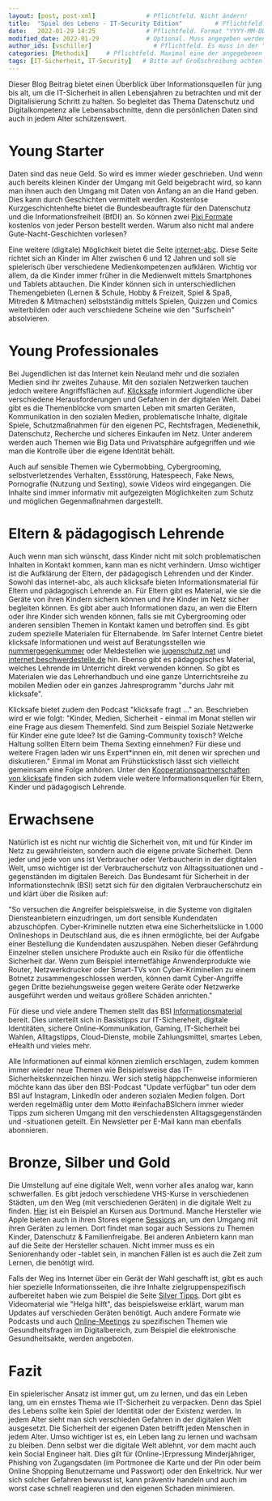 ```yaml
---
layout: [post, post-xml]              # Pflichtfeld. Nicht ändern!
title:  "Spiel des Lebens - IT-Security Edition"         # Pflichtfeld. Bitte einen Titel für den Blog Post angeben.
date:   2022-01-29 14:25              # Pflichtfeld. Format "YYYY-MM-DD HH:MM". Muss für Veröffentlichung in der Vergangenheit liegen. (Für Preview egal)
modified_date: 2022-01-29             # Optional. Muss angegeben werden, wenn eine bestehende Datei geändert wird.
author_ids: [vschiller]                 # Pflichtfeld. Es muss in der "authors.yml" einen Eintrag mit diesen Namen geben.
categories: [Methodik]     # Pflichtfeld. Maximal eine der angegebenen Kategorien verwenden.
tags: [IT-Sicherheit, IT-Security]   # Bitte auf Großschreibung achten.
---
```



Dieser Blog Beitrag bietet einen Überblick über Informationsquellen für jung bis alt, um die IT-Sicherheit in allen Lebensjahren zu betrachten und mit der Digitalisierung Schritt zu halten. 
So begleitet das Thema Datenschutz und Digitalkompetenz alle Lebensabschnitte, denn die persönlichen Daten sind auch in jedem Alter schützenswert.

# Young Starter

Daten sind das neue Geld. 
So wird es immer wieder geschrieben. 
Und wenn auch bereits kleinen Kinder der Umgang mit Geld beigebracht wird, so kann man ihnen auch den Umgang mit Daten von Anfang an an die Hand geben. 
Dies kann durch Geschichten vermittelt werden. 
Kostenlose Kurzgeschichtenhefte bietet die Bundesbeauftragte für den Datenschutz und die Informationsfreiheit (BfDI) an. So können zwei [Pixi Formate](https://www.bfdi.bund.de/SharedDocs/Kurzmeldungen/DE/2021/19_Pixi-Datenschutz.html) kostenlos von jeder Person bestellt werden. 
Warum also nicht mal andere Gute-Nacht-Geschichten vorlesen? 

Eine weitere (digitale) Möglichkeit bietet die Seite [internet-abc](https://www.internet-abc.de). 
Diese Seite richtet sich an Kinder im Alter zwischen 6 und 12 Jahren und soll sie spielerisch über verschiedene Medienkompetenzen aufklären. 
Wichtig vor allem, da die Kinder immer früher in die Medienwelt mittels Smartphones und Tablets abtauchen.
Die Kinder können sich in unterschiedlichen Themengebieten (Lernen & Schule, Hobby & Freizeit, Spiel & Spaß, Mitreden & Mitmachen) selbstständig mittels Spielen, Quizzen und Comics weiterbilden oder auch verschiedene Scheine wie den "Surfschein" absolvieren.

# Young Professionales 

Bei Jugendlichen ist das Internet kein Neuland mehr und die sozialen Medien sind ihr zweites Zuhause. 
Mit den sozialen Netzwerken tauchen jedoch weitere Angriffsflächen auf. 
[Klicksafe](https://www.klicksafe.de) informiert Jugendliche über verschiedene Herausforderungen und Gefahren in der digitalen Welt. 
Dabei gibt es die Themenblöcke vom smarten Leben mit smarten Geräten, Kommunikation in den sozialen Medien, problematische Inhalte, digitale Spiele, Schutzmaßnahmen für den eigenen PC, Rechtsfragen, Medienethik, Datenschutz, Recherche und sicheres Einkaufen im Netz. 
Unter anderem werden auch Themen wie Big Data und Privatsphäre aufgegriffen und wie man die Kontrolle über die eigene Identität behält.

Auch auf sensible Themen wie Cybermobbing, Cybergrooming, selbstverletzendes Verhalten, Essstörung, Hatespeech, Fake News, Pornografie (Nutzung und Sexting), sowie Videos wird eingegangen. 
Die Inhalte sind immer informativ mit aufgezeigten Möglichkeiten zum Schutz und möglichen Gegenmaßnahmen dargestellt. 

# Eltern & pädagogisch Lehrende

Auch wenn man sich wünscht, dass Kinder nicht mit solch problematischen Inhalten in Kontakt kommen, kann man es nicht verhindern. 
Umso wichtiger ist die Aufklärung der Eltern, der pädagogisch Lehrenden und der Kinder. 
Sowohl das internet-abc, als auch klicksafe bieten Informationsmaterial für Eltern und pädagogisch Lehrende an. 
Für Eltern gibt es Material, wie sie die Geräte von ihren Kindern sichern können und ihre Kinder im Netz sicher begleiten können. 
Es gibt aber auch Informationen dazu, an wen die Eltern oder ihre Kinder sich wenden können, falls sie mit Cybergrooming oder anderen sensiblen Themen in Kontakt kamen und betroffen sind.
Es gibt zudem spezielle Materialen für Elternabende. 
Im Safer Internet Centre bietet klicksafe Informationen und weist auf Beratungsstellen wie [nummergegenkummer](nummergegenkummer.de) oder Meldestellen wie [jugenschutz.net](jugenschutz.net) und [internet.beschwerdestelle.de](internet.beschwerdestelle.de) hin.
Ebenso gibt es pädagogisches Material, welches Lehrende im Unterricht direkt verwenden können. 
So gibt es Materialen wie das Lehrerhandbuch und eine ganze Unterrichtsreihe zu mobilen Medien oder ein ganzes Jahresprogramm "durchs Jahr mit klicksafe".

Klicksafe bietet zudem den Podcast "klicksafe fragt …" an. 
Beschrieben wird er wie folgt: "Kinder, Medien, Sicherheit - einmal im Monat stellen wir eine Frage aus diesem Themenfeld. Sind zum Beispiel Soziale Netzwerke für Kinder eine gute Idee? Ist die Gaming-Community toxisch? Welche Haltung sollten Eltern beim Thema Sexting einnehmen? Für diese und weitere Fragen laden wir uns Expert*innen ein, mit denen wir sprechen und diskutieren."
Einmal im Monat am Frühstückstisch lässt sich vielleicht gemeinsam eine Folge anhören. 
Unter den [Kooperationspartnerschaften von klicksafe](https://www.klicksafe.de/ueber-klicksafe/netzwerk-deutschland/kooperationspartner) finden sich zudem viele weitere Informationsquellen für Eltern, Kinder und pädagogisch Lehrende.

# Erwachsene

Natürlich ist es nicht nur wichtig die Sicherheit von, mit und für Kinder im Netz zu gewährleisten, sondern auch die eigene private Sicherheit.
Denn jeder und jede von uns ist Verbraucher oder Verbaucherin in der digtitalen Welt, umso wichtiger ist der Verbraucherschutz von Alltagssituationen und -gegenständen im digitalen Bereich. 
Das Bundesamt für Sicherheit in der Informationstechnik (BSI) setzt sich für den digitalen Verbraucherschutz ein und klärt über die Risiken auf:

"So versuchen die Angreifer beispielsweise, in die Systeme von digitalen Diensteanbietern einzudringen, um dort sensible Kundendaten abzuschöpfen. Cyber-Kriminelle nutzten etwa eine Sicherheitslücke in 1.000 Onlineshops in Deutschland aus, die es ihnen ermöglichte, bei der Aufgabe einer Bestellung die Kundendaten auszuspähen. Neben dieser Gefährdung Einzelner stellen unsichere Produkte auch ein Risiko für die öffentliche Sicherheit dar. 
Wenn zum Beispiel internetfähige Anwenderprodukte wie Router, Netzwerkdrucker oder Smart-TVs von Cyber-Kriminellen zu einem Botnetz zusammengeschlossen werden, können damit Cyber-Angriffe gegen Dritte beziehungsweise gegen weitere Geräte oder Netzwerke ausgeführt werden und weitaus größere Schäden anrichten."

Für diese und viele andere Themen stellt das BSI [Informationsmaterial](https://www.bsi.bund.de/DE/Themen/Verbraucherinnen-und-Verbraucher/verbraucherinnen-und-verbraucher_node.html) bereit. 
Dies unterteilt sich in Basistipps zur IT-Sichereheit, digitale Identitäten, sichere Online-Kommunikation, Gaming, IT-Sicherheit bei Wahlen, Alltagstipps, Cloud-Dienste, mobile Zahlungsmittel, smartes Leben, eHealth und vieles mehr. 

Alle Informationen auf einmal können ziemlich erschlagen, zudem kommen immer wieder neue Themen wie Beispielsweise das IT-Sicherheitskennzeichen hinzu. 
Wer sich stetig häppchenweise informieren möchte kann das über den BSI-Podcast "Update verfügbar" tun oder dem BSI auf Instagram, LinkedIn oder anderen sozialen Medien folgen. 
Dort werden regelmäßig unter dem Motto #einfachaBSIchern immer wieder Tipps zum sicheren Umgang mit den verschiedensten Alltagsgegenständen und -situationen geteilt. 
Ein Newsletter per E-Mail kann man ebenfalls abonnieren. 

# Bronze, Silber und Gold 

Die Umstellung auf eine digitale Welt, wenn vorher alles analog war, kann schwerfallen. Es gibt jedoch verschiedene VHS-Kurse in verschiedenen Städten, um den Weg (mit verschiedenen Geräten) in die digitale Welt zu finden. [Hier](https://vhs.dortmund.de/index.php?id=264&kathaupt=1&katid=96&katvaterid=3&katname=IT+fuer+Senioren) ist ein Beispiel an Kursen aus Dortmund. 
Manche Hersteller wie Apple bieten auch in ihren Stores eigene [Sessions](https://www.apple.com/de/today/event/skills-getting-started-with-ipad/6889189001107180266/?sn=R403) an, um den Umgang mit ihren Geräten zu lernen. 
Dort findet man sogar auch Sessions zu Themen Kinder, Datenschutz & Familienfreigabe. 
Bei anderen Anbietern kann man auf die Seite der Hersteller schauen. 
Nicht immer muss es ein Seniorenhandy oder -tablet sein, in manchen Fällen ist es auch die Zeit zum Lernen, die benötigt wird. 

Falls der Weg ins Internet über ein Gerät der Wahl geschafft ist, gibt es auch hier spezielle Informationsseiten, die ihre Inhalte zielgruppenspezifisch aufbereitet haben wie zum Beispiel die Seite [Silver Tipps](https://www.silver-tipps.de). 
Dort gibt es Videomaterial wie "Helga hilft", das beispielsweise erklärt, warum man Updates auf verschieden Geräten benötigt. 
Auch andere Formate wie Podcasts und auch [Online-Meetings](https://digibo.silver-tipps.de/veranstaltungen/) zu spezifischen Themen wie Gesundheitsfragen im Digitalbereich, zum Beispiel die elektronische Gesundheitsakte, werden angeboten.

# Fazit

Ein spielerischer Ansatz ist immer gut, um zu lernen, und das ein Leben lang, um ein ernstes Thema wie IT-Sicherheit zu verpacken. 
Denn das Spiel des Lebens sollte kein Spiel der Identität oder der Existenz werden. 
In jedem Alter sieht man sich verschieden Gefahren in der digitalen Welt ausgesetzt. 
Die Sicherheit der eigenen Daten betrifft jeden Menschen in jedem Alter. 
Umso wichtiger ist es, ein Leben lang zu lernen und wachsam zu bleiben. 
Denn selbst wer die digitale Welt ablehnt, vor dem macht auch kein Social Engineer halt. 
Dies gilt für (Online-)Erpressung Minderjähriger, Phishing von Zugangsdaten (im Portmonee die Karte und der Pin oder beim Online Shopping Benutzername und Passwort) oder den Enkeltrick. 
Nur wer sich solcher Gefahren bewusst ist, kann präventiv handeln und auch im worst case schnell reagieren und den eigenen Schaden minimieren. 
